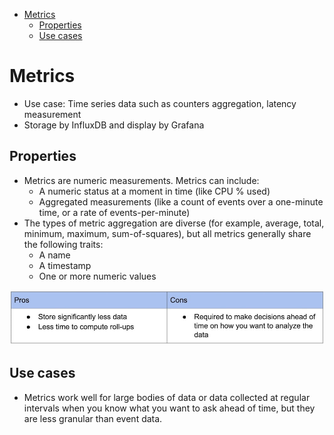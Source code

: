 - [Metrics](#metrics)
  - [Properties](#properties)
  - [Use cases](#use-cases)

# Metrics
* Use case: Time series data such as counters aggregation, latency measurement
* Storage by InfluxDB and display by Grafana 

## Properties

* Metrics are numeric measurements. Metrics can include:
  * A numeric status at a moment in time (like CPU % used)
  * Aggregated measurements (like a count of events over a one-minute time, or a rate of events-per-minute)
* The types of metric aggregation are diverse (for example, average, total, minimum, maximum, sum-of-squares), but all metrics generally share the following traits:
  * A name
  * A timestamp
  * One or more numeric values

![](../.gitbook/assets/MicroSvcs-observability-metrics.jpeg)

## Use cases

* Metrics work well for large bodies of data or data collected at regular intervals when you know what you want to ask ahead of time, but they are less granular than event data.

